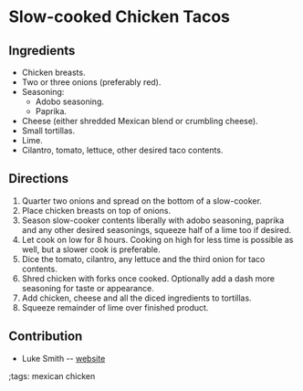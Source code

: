 # Slow-cooked Chicken Tacos

## Ingredients

- Chicken breasts.
- Two or three onions (preferably red).
- Seasoning:
	- Adobo seasoning.
	- Paprika.
- Cheese (either shredded Mexican blend or crumbling cheese).
- Small tortillas.
- Lime.
- Cilantro, tomato, lettuce, other desired taco contents.

## Directions

1. Quarter two onions and spread on the bottom of a slow-cooker.
2. Place chicken breasts on top of onions.
3. Season slow-cooker contents liberally with adobo seasoning, paprika and any
   other desired seasonings, squeeze half of a lime too if desired.
4. Let cook on low for 8 hours. Cooking on high for less time is possible as
   well, but a slower cook is preferable.
7. Dice the tomato, cilantro, any lettuce and the third onion for taco contents.
9. Shred chicken with forks once cooked. Optionally add a dash more seasoning
   for taste or appearance.
10. Add chicken, cheese and all the diced ingredients to tortillas.
11. Squeeze remainder of lime over finished product.

## Contribution

- Luke Smith -- [website](https://lukesmith.xyz)

;tags: mexican chicken
